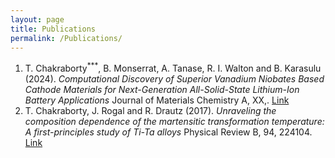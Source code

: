 ```yaml
---
layout: page
title: Publications
permalink: /Publications/
---
```


1. T. Chakraborty<sup>***</sup>, B. Monserrat, A. Tanase, R. I. Walton and B. Karasulu (2024). *Computational Discovery of Superior Vanadium Niobates Based Cathode Materials for Next-Generation All-Solid-State Lithium-Ion Battery Applications* Journal of Materials Chemistry A, XX,. [Link](https://pubs.rsc.org/en/Content/ArticleLanding/2024/TA/D3TA08096J)
2. T. Chakraborty, J. Rogal and R. Drautz (2017). *Unraveling the composition dependence of the martensitic transformation temperature: A first-principles study of Ti-Ta alloys* Physical Review B, 94, 224104. [Link](https://journals.aps.org/prb/abstract/10.1103/PhysRevB.94.224104)
